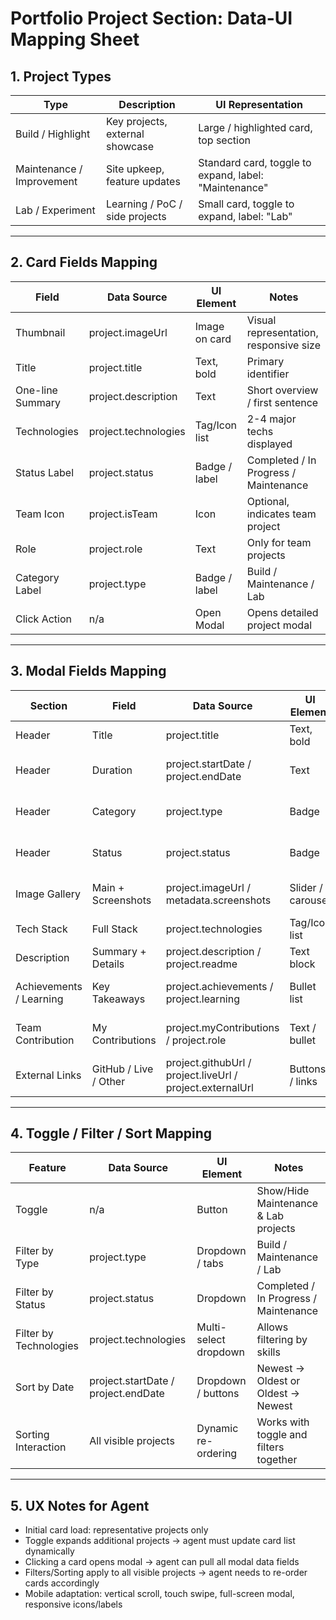 # Portfolio Project Section: Data-UI Mapping Sheet

## 1. Project Types
| Type | Description | UI Representation |
|------|-------------|----------------|
| Build / Highlight | Key projects, external showcase | Large / highlighted card, top section |
| Maintenance / Improvement | Site upkeep, feature updates | Standard card, toggle to expand, label: "Maintenance" |
| Lab / Experiment | Learning / PoC / side projects | Small card, toggle to expand, label: "Lab" |

---

## 2. Card Fields Mapping
| Field | Data Source | UI Element | Notes |
|-------|------------|-----------|-------|
| Thumbnail | project.imageUrl | Image on card | Visual representation, responsive size |
| Title | project.title | Text, bold | Primary identifier |
| One-line Summary | project.description | Text | Short overview / first sentence |
| Technologies | project.technologies | Tag/Icon list | 2-4 major techs displayed |
| Status Label | project.status | Badge / label | Completed / In Progress / Maintenance |
| Team Icon | project.isTeam | Icon | Optional, indicates team project |
| Role | project.role | Text | Only for team projects |
| Category Label | project.type | Badge / label | Build / Maintenance / Lab |
| Click Action | n/a | Open Modal | Opens detailed project modal |

---

## 3. Modal Fields Mapping
| Section | Field | Data Source | UI Element | Notes |
|---------|-------|------------|-----------|------|
| Header | Title | project.title | Text, bold | Display project name |
| Header | Duration | project.startDate / project.endDate | Text | Display YYYY-MM format |
| Header | Category | project.type | Badge | Build / Maintenance / Lab |
| Header | Status | project.status | Badge | Completed / In Progress / Maintenance |
| Image Gallery | Main + Screenshots | project.imageUrl / metadata.screenshots | Slider / carousel | Touch swipe enabled for mobile |
| Tech Stack | Full Stack | project.technologies | Tag/Icon list | Detailed skill visualization |
| Description | Summary + Details | project.description / project.readme | Text block | Full context |
| Achievements / Learning | Key Takeaways | project.achievements / project.learning | Bullet list | Highlight growth and improvements |
| Team Contribution | My Contributions | project.myContributions / project.role | Text / bullet | Optional, only for team projects |
| External Links | GitHub / Live / Other | project.githubUrl / project.liveUrl / project.externalUrl | Buttons / links | Opens in new tab |

---

## 4. Toggle / Filter / Sort Mapping
| Feature | Data Source | UI Element | Notes |
|---------|------------|-----------|------|
| Toggle | n/a | Button | Show/Hide Maintenance & Lab projects |
| Filter by Type | project.type | Dropdown / tabs | Build / Maintenance / Lab |
| Filter by Status | project.status | Dropdown | Completed / In Progress / Maintenance |
| Filter by Technologies | project.technologies | Multi-select dropdown | Allows filtering by skills |
| Sort by Date | project.startDate / project.endDate | Dropdown / buttons | Newest → Oldest or Oldest → Newest |
| Sorting Interaction | All visible projects | Dynamic re-ordering | Works with toggle and filters together |

---

## 5. UX Notes for Agent
- Initial card load: representative projects only  
- Toggle expands additional projects → agent must update card list dynamically  
- Clicking a card opens modal → agent can pull all modal data fields  
- Filters/Sorting apply to all visible projects → agent needs to re-order cards accordingly  
- Mobile adaptation: vertical scroll, touch swipe, full-screen modal, responsive icons/labels
